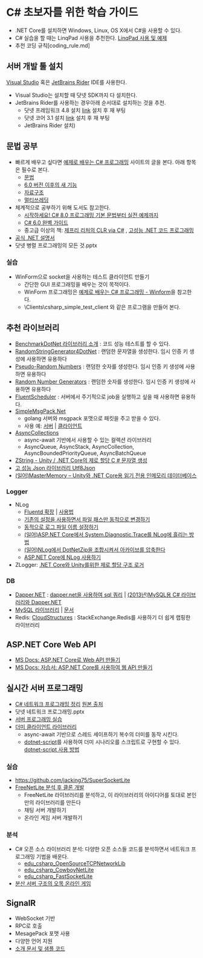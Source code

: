 # C# 초보자를 위한 학습 가이드
- .NET Core를 설치하면 Windows, Linux, OS X에서 C#을 사용할 수 있다.  
- C# 실습을 할 때는 LinqPad 사용을 추천한다.  [LinqPad 사용 및 예제](/LinqPad)    
- 추천 코딩 규칙[coding_rule.md]  
  
## 서버 개발 툴 설치
[Visual Studio](https://visualstudio.microsoft.com/ko/ ) 혹은 [JetBrains Rider](https://www.jetbrains.com/ko-kr/rider) IDE를 사용한다.
- Visual Studio는 설치할 때 닷넷 SDK까지 다 설치한다.
- JetBrains Rider를 사용하는 경우아래 순서대로 설치하는 것을 추천.  
    - 닷넷 프레임워크 4.8 설치 [link](https://dotnet.microsoft.com/download/dotnet-framework)  설치 후 재 부팅
    - 닷넷 코어 3.1 설치  [link](https://dotnet.microsoft.com/download/dotnet-core)  설치 후 재 부팅
    - JetBrains Rider 설치)


## 문법 공부
- 빠르게 배우고 싶다면 [예제로 배우는 C# 프로그래밍](http://www.csharpstudy.com/) 사이트의 글을 본다. 아래 항목은 필수로 본다.  
    - [문법](http://www.csharpstudy.com/CSharp/CSharp-intro.aspx) 
    - [6.0 버전 이후의 새 기능](http://www.csharpstudy.com/Latest/CS-new-features.aspx) 
    - [자료구조](http://www.csharpstudy.com/DS/array.aspx) 
    - [멀티쓰레딩](http://www.csharpstudy.com/Threads/thread.aspx)
- 체계적으로 공부하기 위해 도서도 참고한다.
    - [시작하세요! C# 8.0 프로그래밍 기본 문법부터 실전 예제까지](http://www.yes24.com/Product/Goods/82590356)
    - [C# 6.0 완벽 가이드](http://www.yes24.com/Product/Goods/33085047?OzSrank=1)
    - 중고급 이상의 책: [제프리 리처의 CLR via C#](http://www.yes24.com/Product/Goods/15169403) , [고성능 .NET 코드 프로그래밍](http://www.yes24.com/Product/Goods/24020688)
- [공식 .NET 설명서](https://docs.microsoft.com/ko-kr/dotnet/) 
- 닷넷 병렬 프로그래밍의 모든 것.pptx
    
  
### 실습
- WinForm으로 socket을 사용하는 테스트 클라이언트 만들기    
    - 간단한 GUI 프로그래밍을 배우는 것이 목적이다.
    - WinForm 프로그래밍은 [예제로 배우는 C# 프로그래밍 - Winform](http://www.csharpstudy.com/WinForms/WinForms-Intro.aspx)을 참고한다.
    - \Clients\csharp_simple_test_client 와 같은 프로그램을 만들어 본다.
 
  
   
## 추천 라이브러리
- [BenchmarkDotNet 라이브러리 소개](https://www.sysnet.pe.kr/2/0/11547 ) : 코드 성능 테스트를 할 수 있다.
- [RandomStringGenerator4DotNet](/RandomStringGenerator4DotNet) : 랜덤한 문자열을 생성한다. 임시 인증 키 생성에 사용하면 유용하다
- [Pseudo-Random Numbers](http://numerics.mathdotnet.com/Random.html ) :  랜덤한 숫자를 생성한다. 임시 인증 키 생성에 사용하면 유용하다
- [Random Number Generators](http://www.csharpcity.com/reusable-code/random-number-generators/ ) :  랜덤한 숫자를 생성한다. 임시 인증 키 생성에 사용하면 유용하다
- [FluentScheduler](/FluentScheduler) : 서버에서 주기적으로 job을 실행하고 싶을 때 사용하면 유용하다.
- [SimpleMsgPack.Net](/SimpleMsgPack.Net)
    - golang 서버와 msgpack 포맷으로 패킷을 주고 받을 수 있다.
    - 사용 예: [서버](https://github.com/jacking75/golang_socketGameServer_codelab/tree/master/chatServer_msgpack) | [클라이언트](https://github.com/jacking75/golang_socketGameServer_codelab/tree/master/csharp_test_client_msgpack)
- [AsyncCollections](/AsyncCollections) 
    - async-await 기반에서 사용할 수 있는 컬렉션 라이브러리
    - AsyncQueue, AsyncStack, AsyncCollection, AsyncBoundedPriorityQueue, AsyncBatchQueue
- [ZString - Unity / .NET Core의 제로 할당 C # 문자열 생성](https://docs.google.com/document/d/1qV_34N90u3ZPv82w4aj5xSodQ5ON-LFb5Z_D3Kuw0Ic/edit?usp=sharing )
- [고 성능 Json 라이브러리 Utf8Json](https://github.com/neuecc/Utf8Json )  
- [(일어)MasterMemory – Unity와 .NET Core용 읽기 전용 인메모리 데이터베이스](http://tech.cygames.co.jp/archives/3269/ )
  
   
### Logger
- NLog
    - [Fluentd 확장](/NLog/NLog.Targets.Fluentd) | [사용법](https://jacking75.github.io/csharp_nlog_fluentd/ )
    - [기존의 설정을 사용하면서 파일 패스만 동적으로 변경하기](https://jacking75.github.io/csharp_nlog_dynamic_file_path/) 
    - [동적으로 로그 파일 이름 설정하기](https://jacking75.github.io/csharp_nlog_dynamic_log_name/) 
    - [(일어)ASP.NET Core에서 System.Diagnostic.Trace를 NLog에 흘리는 방법](https://qiita.com/ShikaTech/items/0d5c5a0272d0d640bcb3 ) 
    - [(일어)NLog에서 DotNetZip을 조합시켜서 아카이브를 압축한다](https://qiita.com/takiru/items/c8164e84563fea1c701c ) 
    - [ASP.NET Core에 NLog 사용하기](https://docs.google.com/document/d/1Ea8qqRjLdI5aYVSV_Lxu4YhbDAPQ5Rc0jAoqY8ipsTM/edit?usp=sharing)
- ZLogger: [.NET Core와 Unity를위한 제로 할당 구조 로거](https://docs.google.com/document/d/13lQUpoJjHGTqiLASdv21lmMGfGM6iZXlQdsOBzS3yKg/edit?usp=sharing)
    
### DB
- [Dapper.NET](https://github.com/StackExchange/Dapper) : [dapper.net을 사용하여 sql 쿼리](https://gist.github.com/jacking75/21ec0c29bda2af62be9985f628125e00 ) | [(2013년)MySQL용 C# 라이브러리와 Dapper.NET](https://jacking.tistory.com/1117)
- [MySQL 라이브러리](https://github.com/mysql-net/MySqlConnector) | [문서](https://mysqlconnector.net/)  
- Redis: [CloudStructures](https://github.com/neuecc/CloudStructures) : StackExchange.Redis를 사용하기 더 쉽게 랩핑한 라이브러리   
  
  
  
## ASP.NET Core Web API
- [MS Docs: ASP.NET Core로 Web API 만들기](https://docs.microsoft.com/ko-kr/aspnet/core/web-api/?view=aspnetcore-3.1)  
- [MS Docs: 자습서: ASP.NET Core를 사용하여 웹 API 만들기](https://docs.microsoft.com/ko-kr/aspnet/core/tutorials/first-web-api?view=aspnetcore-3.1&tabs=visual-studio )

  
## 실시간 서버 프로그래밍
- [C# 네트워크 프로그래밍 정리](\SocketProgramming\README.md)    [원본 출처](https://github.com/jacking75/com2usStudy_CSharpNetworkProgramming/tree/hellowoori/_Study )
- 닷넷 네트워크 프로그래밍.pptx
- [서버 프로그래밍 실습](/Server-Tutorial)    
- [더미 클라이언트 라이브러리](https://github.com/jacking75/CSharpTcpNetworkDummy ) 
    - async-await 기반으로 스레드 세이프하기 복수의 더미를 동작 시킨다.
    - [dotnet-script](https://github.com/filipw/dotnet-script )를 사용하여 더미 시나리오를 스크립트로 구현할 수 있다. [dotnet-script 사용 방법](https://docs.google.com/document/d/1JdiISidYRAWnzBxHQBiVZlGTLTvtwR5DsnSt7p-whbI/edit?usp=sharing)
  

### 실습
- https://github.com/jacking75/SuperSocketLite
- [FreeNetLite 분석 후 클론 개발](https://github.com/jacking75/edu_csharp_FreeNetLite )
    - FreeNetLite 라이브러리를 분석하고, 이 라이브러리의 아이디어를 토대로 본인만의 라이브러리를 만든다
    - 채팅 서버 개발하기
    - 온라인 게임 서버 개발하기
  


### 분석
- C# 오픈 소스 라이브러리 분석: 다양한 오픈 소스들 코드를 분석하면서 네트워크 프로그래밍 기법을 배운다.
    - [edu_csharp_OpenSourceTCPNetworkLib](https://github.com/jacking75/edu_csharp_OpenSourceTCPNetworkLib )
    - [edu_csharp_CowboyNetLite](/edu_csharp_CowboyNetLite)
    - [edu_csharp_FastSocketLite](/edu_csharp_FastSocketLite)
- [분산 서버 구조의 오목 온라인 게임]()       
  
  

## SignalR
- WebSocket 기반
- RPC로 호출
- MesagePack 포맷 사용
- 다양한 언어 지원
- [소개 문서 및 샘플 코드](https://github.com/jacking75/study_signalR )